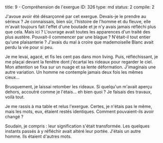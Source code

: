 title:          9 - Compréhension de l'exergue
ID:             326
type:           md
status:         2
compile:        2


J'avoue avoir été désarçonné par cet exergue. Devais-je le prendre au sérieux ? Je connaissais, bien sûr, l'histoire de l'homme et du fleuve, elle m'avait toujours fait l'effet d'une boutade et je n'y avais jamais réfléchi plus que cela. Mais ici ? L'ouvrage avait toutes les apparences d'un traité des plus austère. Pouvait-il commencer par une blague ? N'était-il tout entier qu'une plaisanterie ? J'avais du mal à croire que mademoiselle Blanc avait perdu la vie pour si peu.

Je me levai, agacé, et fis les cent pas dans mon living. Puis, réfléchissant, je me plaçai devant la fenêtre dont j'écartai les rideaux pour regarder le ciel. Mon attention se fixa sur un nuage et sa lente déformation. J'imaginais une autre variation. Un homme ne contemple jamais deux fois les mêmes cieux...

Brusquement, je laissai retomber les rideaux. Si quelqu'un m'avait aperçu dehors, accoutré comme je l'étais... eh bien quoi ? Je faisais des travaux, voilà tout.

Je me rassis à ma table et relus l'exergue. Certes, je n'étais pas le même, mais les mots, eux, étaient restés identiques. Comment pouvaient-ils avoir changé ?

Soudain, je compris : leur signification s'était transformée. Les quelques instants passés à y réfléchir avait altéré leur portée. J'étais un autre homme. Ils étaient d'autres mots.